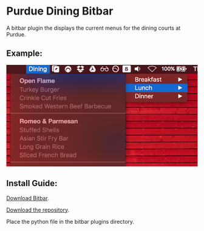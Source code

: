 # Purdue Dining Bitbar
A bitbar plugin the displays the current menus for the dining courts at Purdue.

## Example:

![Purding Dining plugin showing example](https://raw.githubusercontent.com/noahrinehart/purdue-dining-bitbar/master/examplepic.png?token=AHDzNoP2D9XPlrX7RzwDSVvCi-0WPz80ks5X2u5DwA%3D%3D)

## Install Guide:
[Download Bitbar](https://github.com/matryer/bitbar/releases).

[Download the repository](https://github.com/noahrinehart/purdue-dining-bitbar/archive/master.zip).

Place the python file in the bitbar plugins directory.

